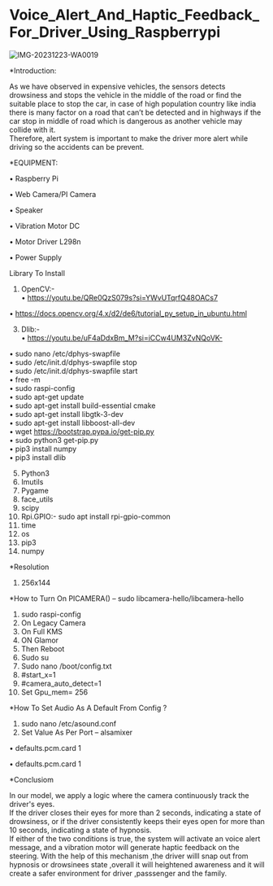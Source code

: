 # Voice_Alert_And_Haptic_Feedback_For_Driver_Using_Raspberrypi
![IMG-20231223-WA0019](https://github.com/manavpande12/Voice_Alert_And_Haptic_Feedback_For_Driver_Using_Raspberrypi/assets/143897253/83dbf640-eb71-4f70-b904-e83d786ba3da)


*Introduction:

As we have observed in expensive vehicles, 
the sensors detects drowsiness and stops 
the vehicle in the middle of the road or find 
the suitable place to stop the car, in case of 
high population country like india there is 
many factor on a road that can’t be 
detected and in highways if the car stop in 
middle of road  which is dangerous as 
another vehicle may collide with it.  
Therefore, alert system is important to 
make the driver more alert while driving so 
the accidents can be prevent.


*EQUIPMENT:

• Raspberry Pi  

• Web Camera/PI Camera  

• Speaker 

• Vibration Motor DC 

• Motor Driver L298n 

• Power Supply 


Library To Install 
1. OpenCV:-  
• https://youtu.be/QRe0QzS079s?si=YWvUTqrfQ48OACs7

• https://docs.opencv.org/4.x/d2/de6/tutorial_py_setup_in_ubuntu.html 

3. Dlib:-   
• https://youtu.be/uF4aDdxBm_M?si=iCCw4UM3ZvNQoVK-

• sudo nano /etc/dphys-swapfile  
• sudo /etc/init.d/dphys-swapfile stop  
• sudo /etc/init.d/dphys-swapfile start  
• free -m  
• sudo raspi-config  
• sudo apt-get update  
• sudo apt-get install build-essential cmake  
• sudo apt-get install libgtk-3-dev  
• sudo apt-get install libboost-all-dev  
• wget https://bootstrap.pypa.io/get-pip.py  
• sudo python3 get-pip.py  
• pip3 install numpy  
• pip3 install dlib

5. Python3 
6. Imutils 
7. Pygame 
8. face_utils 
9. scipy
10. Rpi.GPIO:- sudo apt install rpi-gpio-common 
11. time 
12. os 
13. pip3 
14. numpy 

*Resolution 
1. 256x144 

*How to Turn On PICAMERA() – sudo libcamera-hello/libcamera-hello 
1. sudo raspi-config 
2. On Legacy Camera 
3. On Full KMS 
4. ON Glamor 
5. Then Reboot 
6. Sudo su 
7. Sudo nano /boot/config.txt 
8. #start_x=1 
9. #camera_auto_detect=1 
10. Set Gpu_mem= 256 

*How To Set Audio As A Default From Config ? 
1. sudo nano /etc/asound.conf 
2. Set Value As Per Port – alsamixer 

• defaults.pcm.card 1 

• defaults.pcm.card 1 


*Conclusiom

In our model, we apply a logic where the camera continuously track the 
driver's eyes.  
If the driver closes their eyes for more than 2 seconds, indicating a state 
of  drowsiness, or if the driver consistently keeps their eyes open for 
more than 10 seconds, indicating a state of hypnosis.  
If either of the two conditions is true, the system will activate an voice 
alert message, and a vibration motor will generate haptic feedback on the 
steering. 
With the help of this mechanism ,the driver willl snap out from hypnosis 
or drowsinees state ,overall it will  heightened awareness and it will 
create a safer environment for driver ,passsenger and the family. 
